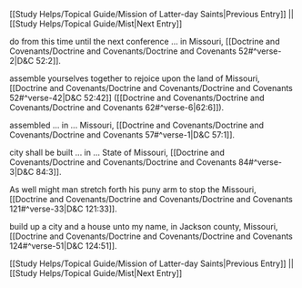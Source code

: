[[Study Helps/Topical Guide/Mission of Latter-day Saints|Previous Entry]]  ||  [[Study Helps/Topical Guide/Mist|Next Entry]]

 do from this time until the next conference ... in Missouri, [[Doctrine and Covenants/Doctrine and Covenants/Doctrine and Covenants 52#^verse-2|D&C 52:2]].

 assemble yourselves together to rejoice upon the land of Missouri, [[Doctrine and Covenants/Doctrine and Covenants/Doctrine and Covenants 52#^verse-42|D&C 52:42]] ([[Doctrine and Covenants/Doctrine and Covenants/Doctrine and Covenants 62#^verse-6|62:6]]).

 assembled ... in ... Missouri, [[Doctrine and Covenants/Doctrine and Covenants/Doctrine and Covenants 57#^verse-1|D&C 57:1]].

 city shall be built ... in ... State of Missouri, [[Doctrine and Covenants/Doctrine and Covenants/Doctrine and Covenants 84#^verse-3|D&C 84:3]].

 As well might man stretch forth his puny arm to stop the Missouri, [[Doctrine and Covenants/Doctrine and Covenants/Doctrine and Covenants 121#^verse-33|D&C 121:33]].

 build up a city and a house unto my name, in Jackson county, Missouri, [[Doctrine and Covenants/Doctrine and Covenants/Doctrine and Covenants 124#^verse-51|D&C 124:51]].

[[Study Helps/Topical Guide/Mission of Latter-day Saints|Previous Entry]]  ||  [[Study Helps/Topical Guide/Mist|Next Entry]]